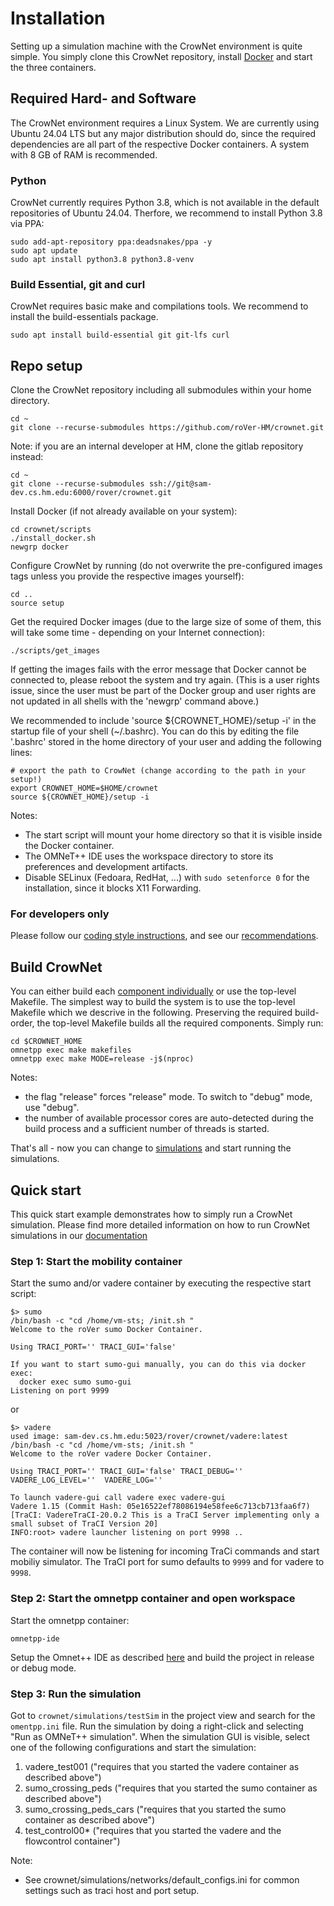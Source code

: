 # Installation

Setting up a simulation machine with the CrowNet environment is quite simple. You simply clone this CrowNet repository, install [Docker](https://www.docker.com/) and start the three containers.

## Required Hard- and Software

The CrowNet environment requires a Linux System. We are currently using Ubuntu 24.04 LTS but any major distribution should do, since the required dependencies are all part of the respective Docker containers. A system with 8 GB of RAM is recommended.

### Python

CrowNet currently requires Python 3.8, which is not available in the default repositories of Ubuntu 24.04. Therfore, we recommend to install Python 3.8 via PPA:

```
sudo add-apt-repository ppa:deadsnakes/ppa -y
sudo apt update
sudo apt install python3.8 python3.8-venv
```

### Build Essential, git and curl

CrowNet requires basic make and compilations tools. We recommend to install the build-essentials package.

```
sudo apt install build-essential git git-lfs curl
```

## Repo setup

Clone the CrowNet repository including all submodules within your home directory. 
```
cd ~
git clone --recurse-submodules https://github.com/roVer-HM/crownet.git
```
Note: if you are an internal developer at HM, clone the gitlab repository instead: 
```
cd ~
git clone --recurse-submodules ssh://git@sam-dev.cs.hm.edu:6000/rover/crownet.git
```

Install Docker (if not already available on your system):
```
cd crownet/scripts
./install_docker.sh
newgrp docker
```

Configure CrowNet by running (do not overwrite the pre-configured images tags unless you provide the respective images yourself):
```
cd ..
source setup
```
Get the required Docker images (due to the large size of some of them, this will take some time - depending on your Internet connection):
```
./scripts/get_images
```
If getting the images fails with the error message that Docker cannot be connected to, please reboot the system and try again. (This is a user rights issue,
since the user must be part of the Docker group and user rights are not 
updated in all shells with the 'newgrp' command above.)


We recommended to include 'source ${CROWNET_HOME}/setup -i' in the startup file of your shell (~/.bashrc). You can do this by editing the file '.bashrc' stored in the home directory of your user and adding the following lines:
```
# export the path to CrowNet (change according to the path in your setup!)
export CROWNET_HOME=$HOME/crownet
source ${CROWNET_HOME}/setup -i
```

Notes:
* The start script will mount your home directory so that it is visible inside the Docker container. 
* The OMNeT++ IDE uses the workspace directory to store its preferences and development artifacts.
* Disable SELinux (Fedoara, RedHat, ...) with `sudo setenforce 0` for the installation, since it blocks X11 Forwarding. 

### For developers only
Please follow our [coding style instructions](./CodingStyle.md), and see our [recommendations](./Recommendations.md).

## Build CrowNet 

You can either build each [component individually](BuildOfIndividualSubModules.md) or use the top-level Makefile.
The simplest way to build the system is to use the top-level Makefile which we descrive in the following.
Preserving the required build-order, the top-level Makefile builds all the required components.
Simply run:

```
cd $CROWNET_HOME
omnetpp exec make makefiles
omnetpp exec make MODE=release -j$(nproc)
```

Notes:
* the flag "release" forces "release" mode. To switch to "debug" mode, use "debug".
* the number of available processor cores are auto-detected during the build process and a sufficient number of threads is started.

That's all - now you can change to [simulations](../../crownet/simulations) and start running the simulations.

## Quick start

This quick start example demonstrates how to simply run a CrowNet simulation.
Please find more detailed information on how to run CrowNet simulations in our [documentation](../Running-a-Simulation/README.md)

### Step 1: Start the mobility container

Start the sumo and/or vadere container by executing the respective start script:
```
$> sumo
/bin/bash -c "cd /home/vm-sts; /init.sh "
Welcome to the roVer sumo Docker Container.

Using TRACI_PORT='' TRACI_GUI='false'

If you want to start sumo-gui manually, you can do this via docker exec:
  docker exec sumo sumo-gui
Listening on port 9999
```
or 
```
$> vadere
used image: sam-dev.cs.hm.edu:5023/rover/crownet/vadere:latest
/bin/bash -c "cd /home/vm-sts; /init.sh "
Welcome to the roVer vadere Docker Container.

Using TRACI_PORT='' TRACI_GUI='false' TRACI_DEBUG='' VADERE_LOG_LEVEL=''  VADERE_LOG=''

To launch vadere-gui call vadere exec vadere-gui
Vadere 1.15 (Commit Hash: 05e16522ef78086194e58fee6c713cb713faa6f7) [TraCI: VadereTraCI-20.0.2 This is a TraCI Server implementing only a small subset of TraCI Version 20]
INFO:root> vadere launcher listening on port 9998 ..
```

The container will now be listening for incoming TraCi commands and start mobiliy simulator. The 
TraCI port for sumo defaults to `9999` and for vadere to `9998`.

### Step 2: Start the omnetpp container and open workspace
Start the omnetpp container:
```
omnetpp-ide
```
Setup the Omnet++ IDE as described [here](../Running-a-Simulation/StartUp-GUI.md) and build the project in release or debug mode.

### Step 3: Run the simulation
Got to `crownet/simulations/testSim` in the project view and search for the `omentpp.ini` file.
Run the simulation by doing a right-click and selecting "Run as OMNeT++ simulation". When the simulation GUI is visible, 
select one of the following configurations and start the simulation:

1. vadere_test001 ("requires that you started the vadere container as described above")
2. sumo_crossing_peds ("requires that you started the sumo container as described above")
3. sumo_crossing_peds_cars ("requires that you started the sumo container as described above")
4. test_control00* ("requires that you started the vadere and the flowcontrol container")

Note: 
* See crownet/simulations/networks/default_configs.ini for common settings such as traci host and port setup.








